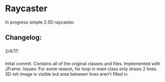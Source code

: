 # Raycaster
In progress simple 2.5D raycaster.

## Changelog:
###
2/4/17:
#####
Inital commit. Contains all of the original classes and files. Implemented with JFrame.
Issues: For some reason, for loop in main class only draws 2 lines. 3D-ish image is visible but area between lines aren't filled in.

